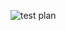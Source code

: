 ![test plan](https://user-images.githubusercontent.com/89585626/132555802-4d96e1e2-d074-47b5-b2ce-e90c139989c8.png)

